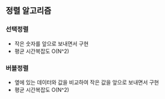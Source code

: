 ## 정렬 알고리즘

### 선택정렬

- 작은 숫자를 앞으로 보내면서 구현
- 평균 시간복잡도 O(N^2)

### 버블정렬

- 옆에 있는 데이터와 값을 비교하여 작은 값을 앞으로 보내면서 구현
- 평균 시간복잡도 O(N^2)
